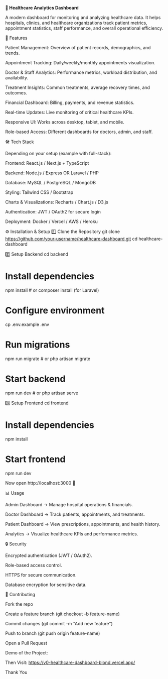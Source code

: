 **🏥 Healthcare Analytics Dashboard**

A modern dashboard for monitoring and analyzing healthcare data. It helps hospitals, clinics, and healthcare organizations track patient metrics, appointment statistics, staff performance, and overall operational efficiency.

🚀 Features

Patient Management: Overview of patient records, demographics, and trends.

Appointment Tracking: Daily/weekly/monthly appointments visualization.

Doctor & Staff Analytics: Performance metrics, workload distribution, and availability.

Treatment Insights: Common treatments, average recovery times, and outcomes.

Financial Dashboard: Billing, payments, and revenue statistics.

Real-time Updates: Live monitoring of critical healthcare KPIs.

Responsive UI: Works across desktop, tablet, and mobile.

Role-based Access: Different dashboards for doctors, admin, and staff.

🛠️ Tech Stack

Depending on your setup (example with full-stack):

Frontend: React.js / Next.js + TypeScript

Backend: Node.js / Express OR Laravel / PHP

Database: MySQL / PostgreSQL / MongoDB

Styling: Tailwind CSS / Bootstrap

Charts & Visualizations: Recharts / Chart.js / D3.js

Authentication: JWT / OAuth2 for secure login

Deployment: Docker / Vercel / AWS / Heroku

⚙️ Installation & Setup
1️⃣ Clone the Repository
git clone https://github.com/your-username/healthcare-dashboard.git
cd healthcare-dashboard

2️⃣ Setup Backend
cd backend
# Install dependencies
npm install   # or composer install (for Laravel)

# Configure environment
cp .env.example .env

# Run migrations
npm run migrate   # or php artisan migrate

# Start backend
npm run dev       # or php artisan serve

3️⃣ Setup Frontend
cd frontend
# Install dependencies
npm install

# Start frontend
npm run dev


Now open http://localhost:3000
 🎉

📊 Usage

Admin Dashboard → Manage hospital operations & financials.

Doctor Dashboard → Track patients, appointments, and treatments.

Patient Dashboard → View prescriptions, appointments, and health history.

Analytics → Visualize healthcare KPIs and performance metrics.

🔒 Security

Encrypted authentication (JWT / OAuth2).

Role-based access control.

HTTPS for secure communication.

Database encryption for sensitive data.

🤝 Contributing

Fork the repo

Create a feature branch (git checkout -b feature-name)

Commit changes (git commit -m "Add new feature")

Push to branch (git push origin feature-name)

Open a Pull Request

Demo of the Project:

Then  Visit: https://v0-healthcare-dashboard-blond.vercel.app/


Thank You
